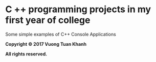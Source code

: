 # C ++ programming projects in my first year of college

Some simple examples of C++ Console Applications


**Copyright © 2017 Vuong Tuan Khanh**

**All rights reserved.**

